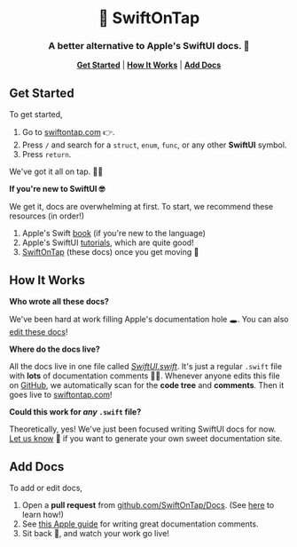 <h1 align="center">🍻 SwiftOnTap</h1>

<h3 align="center"> A better alternative to Apple's SwiftUI docs. 📃 </h3>

<p align="center">
  <strong><a href="#get-started">Get Started</a></strong> |
  <strong><a href="#how-it-works">How It Works</a></strong> |
  <strong><a href="#add-docs">Add Docs</a></strong>
</p>



## Get Started 

To get started,

1. Go to [swiftontap.com](https://swiftontap.com) 👉.
2. Press `/` and search for a `struct`, `enum`, `func`, or any other **SwiftUI** symbol.
3. Press `return`.

We've got it all on tap. 🚰🍻



**If you're new to SwiftUI 🤓**

We get it, docs are overwhelming at first. To start, we recommend these resources (in order!)

1. Apple's Swift [book](https://docs.swift.org/swift-book/index.html) (if you're new to the language)
2. Apple's SwiftUI [tutorials](https://developer.apple.com/tutorials/swiftui), which are quite good!
3. [SwiftOnTap](https://docs.swift.org/swift-book/index.html) (these docs) once you get moving 🚴



## How It Works

**Who wrote all these docs?**

We've been hard at work filling Apple's documentation hole 🕳. You can also [edit these docs](#add-docs)!



**Where do the docs live?**

All the docs live in one file called [*SwiftUI.swift*](https://github.com/SwiftOnTap/Docs/blob/main/SwiftUI.swift). It's just a regular `.swift` file with **lots** of documentation comments 🧑‍💻. Whenever anyone edits this file on [GitHub](https://github.com/SwiftOnTap/Docs), we automatically scan for the **code tree** and **comments**. Then it goes live to [swiftontap.com](https://swiftontap.com)!



**Could this work for *any* `.swift` file?**

Theoretically, yes! We've just been focused writing SwiftUI docs for now. [Let us know](mailto:ben@swiftontap.com) 📧 if you want to generate your own sweet documentation site.




## Add Docs

To add or edit docs,

1. Open a **pull request** from [github.com/SwiftOnTap/Docs](https://github.com/SwiftOnTap/Docs). (See [here](https://www.freecodecamp.org/news/how-to-make-your-first-pull-request-on-github-3/) to learn how!)
2. See [this Apple guide](https://developer.apple.com/library/archive/documentation/Xcode/Reference/xcode_markup_formatting_ref/) for writing great documentation comments.
3. Sit back 🧘, and watch your work go live!